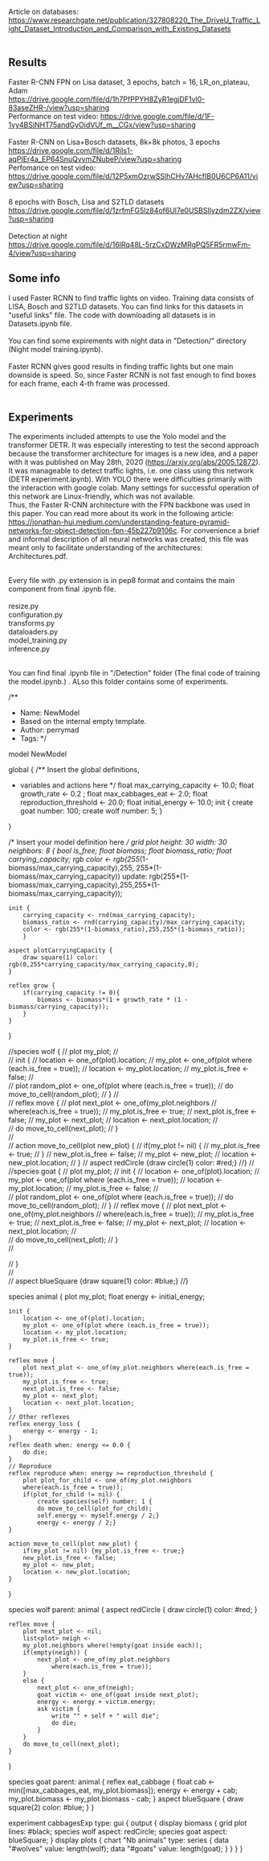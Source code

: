 
Article on databases: https://www.researchgate.net/publication/327808220_The_DriveU_Traffic_Light_Dataset_Introduction_and_Comparison_with_Existing_Datasets <br> <br>

## Results
Faster R-CNN FPN on Lisa dataset, 3 epochs, batch = 16, LR_on_plateau, Adam <br>
https://drive.google.com/file/d/1h7PfPPYH8ZyR1egjDF1vl0-83aseZHR-/view?usp=sharing <br>
Performance on test video: https://drive.google.com/file/d/1F-1yy4BSjNHT75andGyOidVUf_m__CGx/view?usp=sharing <br> <br>
Faster R-CNN on Lisa+Bosch datasets, 8k+8k photos, 3 epochs <br>
https://drive.google.com/file/d/1RiIs1-aqPIEr4a_EP64SnuQvvmZNubeP/view?usp=sharing <br>
Perfomance on test video: https://drive.google.com/file/d/12P5xmOzrwSSlhCHv7AHcfIB0U6CP6A11/view?usp=sharing <br><br>
8 epochs with Bosch, Lisa and S2TLD datasets <br>
https://drive.google.com/file/d/1zrfmFG5lz84of6Ul7e0USBSlIyzdm2ZX/view?usp=sharing <br> <br>
Detection at night <br>
https://drive.google.com/file/d/16lRq48L-5rzCxDWzMRgPQ5FR5rmwFm-4/view?usp=sharing


## Some info

I used Faster RCNN to find traffic lights on video. Training data consists of LISA, Bosch and S2TLD datasets. You can find links for this datasets in "useful links" file. The code with downloading all datasets is in Datasets.ipynb file. <br><br>
You can find some expirements with night data in "Detection/" directory (Night model training.ipynb). <br><br>
Faster RCNN gives good results in finding traffic lights but one main downside is speed. So, since Faster RCNN is not fast enough to find boxes for each frame, each 4-th frame was processed. <br><br> 

## Experiments

The experiments included attempts to use the Yolo model and the transformer DETR. It was especially interesting to test the second approach because the transformer architecture for images is a new idea, and a paper with it was published on May 28th, 2020 (https://arxiv.org/abs/2005.12872). It was manageable to detect traffic lights, i.e. one class using this network (DETR experiment.ipynb). With YOLO there were difficulties primarily with the interaction with google colab. Many settings for successful operation of this network are Linux-friendly, which was not available. <br>
Thus, the Faster R-CNN architecture with the FPN backbone was used in this paper. You can read more about its work in the following article: https://jonathan-hui.medium.com/understanding-feature-pyramid-networks-for-object-detection-fpn-45b227b9106c. For convenience a brief and informal description of all neural networks was created, this file was meant only to facilitate understanding of the architectures: Architectures.pdf. <br><br>


Every file with .py extension is in pep8 format and contains the main component from final .ipynb file. <br><br>
resize.py <br>
configuration.py <br>
transforms.py <br>
dataloaders.py <br>
model_training.py <br>
inference.py <br> <br>


You can find final .ipynb file in "/Detection" folder (The final code of training the model.ipynb.) . ALso this folder contains some of experiments.<br>



/**
* Name: NewModel
* Based on the internal empty template. 
* Author: perrymad
* Tags: 
*/


model NewModel

global {
/** Insert the global definitions,
* variables and actions here
*/
float max_carrying_capacity <- 10.0;
float growth_rate <- 0.2 ;
float max_cabbages_eat <- 2.0;
float reproduction_threshold <- 20.0;
float initial_energy <- 10.0;
init {
	create goat number: 100;
	create wolf number: 5;
	}

}


/* Insert your model definition here */
grid plot height: 30 width: 30 neighbors: 8 {
	bool is_free;
	float biomass;
	float biomass_ratio;
	float carrying_capacity;
	rgb color <- rgb(255*(1-biomass/max_carrying_capacity),255, 255*(1-biomass/max_carrying_capacity))
		update: rgb(255*(1-biomass/max_carrying_capacity),255,255*(1-biomass/max_carrying_capacity));
	

	init {
		carrying_capacity <- rnd(max_carrying_capacity);
		biomass_ratio <- rnd(carrying_capacity)/max_carrying_capacity;
		color <- rgb(255*(1-biomass_ratio),255,255*(1-biomass_ratio));
		}
		
	aspect plotCarryingCapacity {
		draw square(1) color: rgb(0,255*carrying_capacity/max_carrying_capacity,0);
	}

	reflex grow {
		if(carrying_capacity != 0){
			biomass <- biomass*(1 + growth_rate * (1 - biomass/carrying_capacity));
		}
	}
}

//species wolf {
//	plot my_plot;
//	
//	init {
//		location <- one_of(plot).location;
//		my_plot <- one_of(plot where (each.is_free = true));
//		location <- my_plot.location;
//		my_plot.is_free <- false;
//		
//		plot random_plot <- one_of(plot where (each.is_free = true));
//		do move_to_cell(random_plot);
//	}
//	
//	reflex move {
//		plot next_plot <- one_of(my_plot.neighbors
//		where(each.is_free = true));
//		my_plot.is_free <- true;
//		next_plot.is_free <- false;
//		my_plot <- next_plot;
//		location <- next_plot.location;
//		
//		do move_to_cell(next_plot);
//		}	
//		
//	action move_to_cell(plot new_plot) {
//		if(my_plot != nil) {
//		my_plot.is_free <- true;
//		}
//		new_plot.is_free <- false;
//		my_plot <- new_plot;
//		location <- new_plot.location;
//	}
//	aspect redCircle {draw circle(1) color: #red;}
//}
//	
//species goat {
//	plot my_plot;
//	init {
//		location <- one_of(plot).location;
//		my_plot <- one_of(plot where (each.is_free = true));
//		location <- my_plot.location;
//		my_plot.is_free <- false;
//		
//		plot random_plot <- one_of(plot where (each.is_free = true));
//		do move_to_cell(random_plot);
//	}
//	reflex move {
//		plot next_plot <- one_of(my_plot.neighbors
//		where(each.is_free = true));
//		my_plot.is_free <- true;
//		next_plot.is_free <- false;
//		my_plot <- next_plot;
//		location <- next_plot.location;
//		
//		do move_to_cell(next_plot);
//		}	
//		

//	}	
//	
//	aspect blueSquare {draw square(1) color: #blue;}
//}



species animal {
	plot my_plot;
	float energy <- initial_energy;
	
	init {
		location <- one_of(plot).location;
		my_plot <- one_of(plot where (each.is_free = true));
		location <- my_plot.location;
		my_plot.is_free <- true;
	}	
	
	reflex move {
		plot next_plot <- one_of(my_plot.neighbors where(each.is_free = true));
		my_plot.is_free <- true;
		next_plot.is_free <- false;
		my_plot <- next_plot;
		location <- next_plot.location;
	}	
	// Other reflexes
	reflex energy_loss {
		energy <- energy - 1;
	}
	reflex death when: energy <= 0.0 {
		do die;
	}	
	// Reproduce
	reflex reproduce when: energy >= reproduction_threshold {
		plot plot_for_child <- one_of(my_plot.neighbors
		where(each.is_free = true));
		if(plot_for_child != nil) {
			create species(self) number: 1 {
			do move_to_cell(plot_for_child);
			self.energy <- myself.energy / 2;}
			energy <- energy / 2;}
	}		
	
	action move_to_cell(plot new_plot) {
		if(my_plot != nil) {my_plot.is_free <- true;}
		new_plot.is_free <- false;
		my_plot <- new_plot;
		location <- new_plot.location;
	}	
}
	
		
species wolf parent: animal {
	aspect redCircle {
		draw circle(1) color: #red;
	}
	
	reflex move {
		plot next_plot <- nil;
		list<plot> neigh <-
		my_plot.neighbors where(!empty(goat inside each));
		if(empty(neigh)) {
			next_plot <- one_of(my_plot.neighbors
				where(each.is_free = true));
		} 
		else {
			next_plot <- one_of(neigh);
			goat victim <- one_of(goat inside next_plot);
			energy <- energy + victim.energy;
			ask victim {
				write "" + self + " will die";
				do die;
			}
		}
		do move_to_cell(next_plot);
	}
}

species goat parent: animal {
	reflex eat_cabbage {
		float cab <- min([max_cabbages_eat, my_plot.biomass]);
		energy <- energy + cab;
		my_plot.biomass <- my_plot.biomass - cab;
	}
	aspect blueSquare {
		draw square(2) color: #blue;
	}
}


experiment cabbagesExp type: gui {
	output {
		display biomass {
			grid plot lines: #black;
			species wolf aspect: redCircle;
			species goat aspect: blueSquare;
		}
		display plots {
		chart "Nb animals" type: series {
			data "#wolves" value: length(wolf);
			data "#goats" value: length(goat);
			}
		}
	}
}


